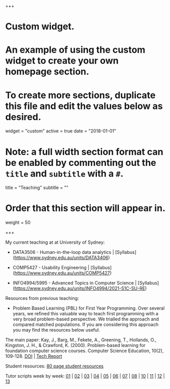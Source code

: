 +++
# Custom widget.
# An example of using the custom widget to create your own homepage section.
# To create more sections, duplicate this file and edit the values below as desired.
widget = "custom"
active = true
date = "2018-01-01"

# Note: a full width section format can be enabled by commenting out the `title` and `subtitle` with a `#`.
title = "Teaching"
subtitle = ""

# Order that this section will appear in.
weight = 50

+++

My current teaching at at University of Sydney:

- DATA3506 - Human-in-the-loop data analytics |
[Syllabus] 
(https://www.sydney.edu.au/units/DATA3406)

- COMP5427 - Usability Engineering | 
[Syllabus] 
(https://www.sydney.edu.au/units/COMP5427)

- INFO4994/5995 - Advanced Topics in Computer Science |
[Syllabus]
(https://www.sydney.edu.au/units/INFO4994/2021-S1C-SU-RE)

Resources from previous teaching:

- Problem Based Learning (PBL) for First Year Programming. 
Over several years, we refined this valuable way to teach first programming with a very broad problem-based perspective. 
We trialled the approach and compared matched populations. If you are considering this approach you may find the resources below useful.

The main paper: Kay, J., Barg, M., Fekete, A., Greening, T., Hollands, O., Kingston, J. H., & Crawford, K. (2000). Problem-based learning for foundation computer science courses. Computer Science Education, 10(2), 109-128. 
[DOI](https://doi.org/10.1076/0899-3408(200008)10:2;1-C;FT109) |
[Tech Report](https://www.dropbox.com/s/r5p0if59wvlmqxv/tr_cse_pbl99.pdf?dl=0) 

Student resources:
[80 page student resources](https://www.dropbox.com/s/1c1773u9srnyubw/99_student_resource.pdf?dl=0) 

Tutor scripts week by week: 
[01](https://www.dropbox.com/s/6m0pc1if1kvk9ie/01_class.pdf?dl=0) |
[02](https://www.dropbox.com/s/g65rq2ax9xg10gn/02_class.pdf?dl=0) |
[03](https://www.dropbox.com/s/ta1cw3dkce47cui/03_class.pdf?dl=0) |
[04](https://www.dropbox.com/s/ror43igzk1rlkub/04_class.pdf?dl=0) |
[05](https://www.dropbox.com/s/rvd1g1d2yddwfar/05_class.pdf?dl=0) |
[06](https://www.dropbox.com/s/2zej98cpb2ggt8r/06_class.pdf?dl=0) |
[07](https://www.dropbox.com/s/61b9opc6o99cpxu/07_class.pdf?dl=0) |
[08](https://www.dropbox.com/s/dn7f1f4691cpjde/08_class.pdf?dl=0) |
[10](https://www.dropbox.com/s/tavlxqfnfzr2rpc/10_class.pdf?dl=0) |
[11](https://www.dropbox.com/s/3moh3v75ujyy3sk/11_class.pdf?dl=0) |
[12](https://www.dropbox.com/s/9ig1p21s71csr2z/12_class.pdf?dl=0) |
[13](https://www.dropbox.com/s/y4ah5htdogxxuda/13_class.pdf?dl=0) 

